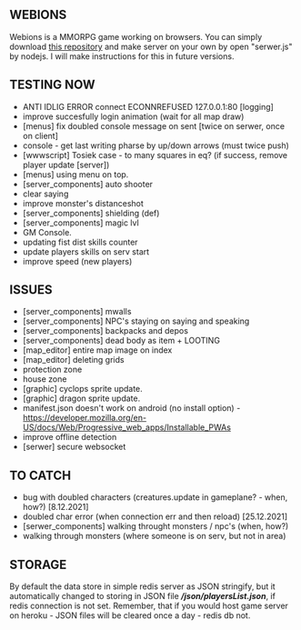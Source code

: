 ## WEBIONS
  Webions is a MMORPG game working on browsers. 
  You can simply download [this repository](https://github.com/apietryga/webions2) and make server on your own by open "serwer.js" by nodejs. I will make instructions for this in future versions.
## TESTING NOW
  - ANTI IDLIG ERROR connect ECONNREFUSED 127.0.0.1:80 [logging]
  - improve succesfully login animation (wait for all map draw)
  - [menus] fix doubled console message on sent [twice on serwer, once on client]
  - console - get last writing pharse by up/down arrows (must twice push)
  - [wwwscript] Tosiek case - to many squares in eq? (if success, remove player update [server])
  - [menus] using menu on top.
  - [server_components] auto shooter
  - clear saying
  - improve monster's distanceshot
  - [server_components] shielding (def)
  - [server_components] magic lvl
  - GM Console. 
  - updating fist dist skills counter
  - update players skills on serv start
  - improve speed (new players)
## ISSUES
  - [server_components] mwalls
  - [server_components] NPC's staying on saying and speaking
  - [server_components] backpacks and depos
  - [server_components] dead body as item + LOOTING
  - [map_editor] entire map image on index
  - [map_editor] deleting grids
  - protection zone
  - house zone
  - [graphic] cyclops sprite update.
  - [graphic] dragon sprite update.
  - manifest.json doesn't work on android (no install option) - https://developer.mozilla.org/en-US/docs/Web/Progressive_web_apps/Installable_PWAs
  - improve offline detection
  - [serwer] secure websocket

## TO CATCH
  - bug with doubled characters (creatures.update in gameplane? - when, how?) [8.12.2021]
  - doubled char error (when connection err and then reload) [25.12.2021]
  - [serwer_components] walking throught monsters / npc's (when, how?)
  - walking through monsters (where someone is on serv, but not in area)
## STORAGE  
  By default the data store in simple redis server as JSON stringify, but it automatically changed to storing in JSON file ***/json/playersList.json***, if redis connection is not set.
  Remember, that if you would host game server on heroku - JSON files will be cleared once a day - redis db not. 